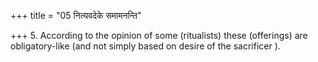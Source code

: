 +++
title = "05 नित्यवदेके समामनन्ति"

+++
5. According to the opinion of some (ritualists) these (offerings) are obligatory-like (and not simply based on desire of the sacrificer ).
